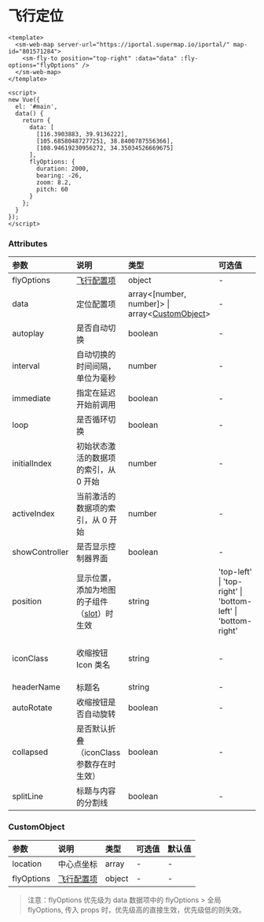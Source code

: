 # 飞行定位

<sm-iframe src="https://iclient.supermap.io/examples/component/components_flyTo_vue.html"></sm-iframe>

```vue
<template>
  <sm-web-map server-url="https://iportal.supermap.io/iportal/" map-id="801571284">
    <sm-fly-to position="top-right" :data="data" :fly-options="flyOptions" />
  </sm-web-map>
</template>

<script>
new Vue({
  el: '#main',
  data() {
    return {
      data: [
        [116.3903883, 39.9136222],
        [105.68580487277251, 38.8400787556366],
        [108.94619230956272, 34.35034526669675]
      ],
      flyOptions: {
        duration: 2000,
        bearing: -26,
        zoom: 8.2,
        pitch: 60
      }
    };
  }
});
</script>
```

### Attributes

| 参数           | 说明                                                                            | 类型                                                                       | 可选值                                                       | 默认值                          |
| :------------- | :------------------------------------------------------------------------------ | :------------------------------------------------------------------------- | :----------------------------------------------------------- | :------------------------------ |
| flyOptions     | [飞行配置项](https://docs.mapbox.com/mapbox-gl-js/api/map/#map#flyto)           | object                                                                     | -                                                            | -                               |
| data           | 定位配置项                                                                      | array<[number, number]> \| array<<a href="#customobject">CustomObject</a>> | -                                                            | -                               |
| autoplay       | 是否自动切换                                                                    | boolean                                                                    | -                                                            | true                            |
| interval       | 自动切换的时间间隔，单位为毫秒                                                  | number                                                                     | -                                                            | 3000                            |
| immediate      | 指定在延迟开始前调用                                                            | boolean                                                                    | -                                                            | false                           |
| loop           | 是否循环切换                                                                    | boolean                                                                    | -                                                            | true                            |
| initialIndex   | 初始状态激活的数据项的索引，从 0 开始                                           | number                                                                     | -                                                            | 0                               |
| activeIndex    | 当前激活的数据项的索引，从 0 开始                                               | number                                                                     | -                                                            | 0                               |
| showController | 是否显示控制器界面                                                              | boolean                                                                    | -                                                            | true                            |
| position       | 显示位置，添加为地图的子组件（[slot](https://cn.vuejs.org/v2/api/#slot)）时生效 | string                                                                     | 'top-left' \| 'top-right' \| 'bottom-left' \| 'bottom-right' | 'top-left'                      |
| iconClass      | 收缩按钮 Icon 类名                                                              | string                                                                     | -                                                            | 'sm-components-icon-layer-list' |
| headerName     | 标题名                                                                          | string                                                                     | -                                                            | '飞行定位'                      |
| autoRotate     | 收缩按钮是否自动旋转                                                            | boolean                                                                    | -                                                            | false                           |
| collapsed      | 是否默认折叠（iconClass 参数存在时生效）                                        | boolean                                                                    | -                                                            | true                            |
| splitLine      | 标题与内容的分割线                                                              | boolean                                                                    | -                                                            | false                           |

### CustomObject

| 参数       | 说明                                                                  | 类型   | 可选值 | 默认值 |
| :--------- | :-------------------------------------------------------------------- | :----- | :----- | :----- |
| location   | 中心点坐标                                                            | array  | -      | -      |
| flyOptions | [飞行配置项](https://docs.mapbox.com/mapbox-gl-js/api/map/#map#flyto) | object | -      | -      |

> 注意：flyOptions 优先级为 data 数据项中的 flyOptions > 全局 flyOptions, 传入 props 时，优先级高的直接生效，优先级低的则失效。
